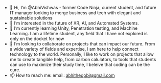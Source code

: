 - 👋 Hi, I’m @AbhiVishwas - former Code Ninja, current student, and future IT manager looking to merge business and tech with elegant and sustainable solutions
- 👀 I’m interested in the future of XR, AI, and Automated Systems. 
- 🌱 I’m currently learning Unity, Penetration testing, and Machine Learning. I am a lifetime student, any field that I have not explored is only on the docket for now
- 💞️ I’m looking to collaborate on projects that can impact our future. From a wide variety of fields and expertise, I am here to help connect technology to the world. Personally, I like to work on projects that allow me to create tangible help, from carbon calulators, to tools that students can use to maximize their study time, I beleive that coding can be the cure.
- 📫 How to reach me: email: abhithegobi@gmail.com

<!---
AbhiVishwas/AbhiVishwas is a ✨ special ✨ repository because its `README.md` (this file) appears on your GitHub profile.
You can click the Preview link to take a look at your changes.
--->
